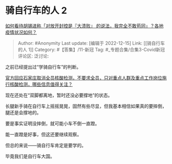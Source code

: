 # 骑自行车的人 2
[如何看待胡锡进称「对放开封控是『大溃败』 的说法，我完全不敢苟同」？各地疫情状况如何？](https://www.zhihu.com/question/571561103/answer/2801591738)

> Author: #Anonymity
> Last update: [编辑于 2022-12-15]
> Link: [[骑自行车的人 1]]
> Category: #【答集】/11-新冠
> Tag: #_专题合集/合集3-Covid新冠 
> 评论区:
> 泛讨论:

之前已经提出过“学骑自行车”的判断。

[官方回应石家庄取消全员核酸检测，不要求全员，只对重点人群及重点工作岗位施行核酸检测，哪些信息值得关注？](https://www.zhihu.com/question/566614625/answer/2759955335)

现在还处在“双脚都离地，暂时还没必要撑地”的状态。

长腿新手骑在自行车上摇摇晃晃，固然有些尽显，但我基本相信如果真的要摔倒，腿还是会撑地的。

要是事实证明没摔倒，就可能小车不倒一直蹬。

能一直蹬是好事，但这还要继续观察。

但总的来说——骑自行车肯定是要学的。

毕竟我们是自行车大国。
